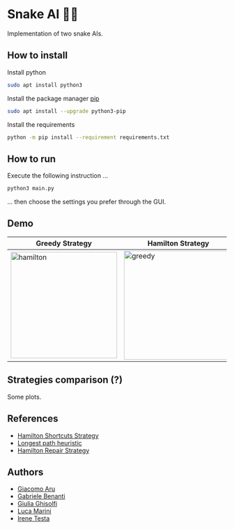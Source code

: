 # Snake AI 🐍🤖
Implementation of two snake AIs.
## How to install
Install python
```bash
sudo apt install python3
```
Install the package manager [pip](https://pypi.org/project/pip/)
```bash
sudo apt install --upgrade python3-pip
```
Install the requirements
```bash
python -m pip install --requirement requirements.txt
```
## How to run
Execute the following instruction ...
```bash
python3 main.py
```
... then choose the settings you prefer through the GUI.
## Demo
| Greedy Strategy | Hamilton Strategy |
| --------------- | ----------------- |
|<img width="244" alt="hamilton" src="https://user-images.githubusercontent.com/46034276/211070988-fa47410c-d2b9-455f-a16f-e0f3f8c8e387.png">|<img width="250" alt="greedy" src="https://user-images.githubusercontent.com/46034276/211070827-66e5b15d-9ed3-4ff0-b8b0-3e1c268e6b85.png">|

## Strategies comparison (?)
Some plots.
## References
- [Hamilton Shortcuts Strategy](https://johnflux.com/2015/05/02/nokia-6110-part-3-algorithms/)
- [Longest path heuristic](https://github.com/chuyangliu/snake/blob/master/docs/algorithms.md)
- [Hamilton Repair Strategy](https://www.youtube.com/watch?v=TOpBcfbAgPg&t=32s)
## Authors
- [Giacomo Aru](https://github.com/GiacomoAru)
- [Gabriele Benanti](https://github.com/gabena98)
- [Giulia Ghisolfi](https://github.com/GiuliaGhisolfi)
- [Luca Marini](https://github.com/LucaMaro1)
- [Irene Testa](https://github.com/iretes)

